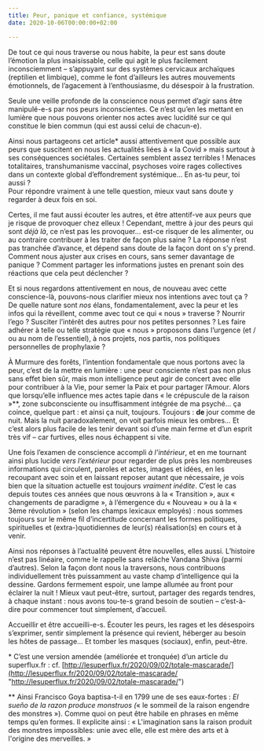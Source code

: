 ```yaml
---
title: Peur, panique et confiance, systémique
date: 2020-10-06T00:00:00+02:00

---
```

De tout ce qui nous traverse ou nous habite, la peur est sans doute l’émotion la plus insaisissable, celle qui agit le plus facilement inconsciemment – s’appuyant sur des systèmes cervicaux archaïques (reptilien et limbique), comme le font d’ailleurs les autres mouvements émotionnels, de l’agacement à l’enthousiasme, du désespoir à la frustration.

Seule une veille profonde de la conscience nous permet d’agir sans être manipulé-e-s par nos peurs inconscientes. Ce n’est qu’en les mettant en lumière que nous pouvons orienter nos actes avec lucidité sur ce qui constitue le bien commun (qui est aussi celui de chacun-e).

Ainsi nous partageons cet article* aussi attentivement que possible aux peurs que suscitent en nous les actualités liées à « la Covid » mais surtout à ses conséquences sociétales. Certaines semblent assez terribles ! Menaces totalitaires, transhumanisme vaccinal, psychoses voire rages collectives dans un contexte global d’effondrement systémique… En as-tu peur, toi aussi ?   
 Pour répondre vraiment à une telle question, mieux vaut sans doute y regarder à deux fois en soi.

Certes, il me faut aussi écouter les autres, et être attentif-ve aux peurs que je risque de provoquer chez elleux ! Cependant, mettre à jour des peurs qui sont _déjà là_, ce n’est pas les provoquer… est-ce risquer de les alimenter, ou au contraire contribuer à les traiter de façon plus saine ? La réponse n’est pas tranchée d’avance, et dépend sans doute de la façon dont on s’y prend. Comment nous ajuster aux crises en cours, sans semer davantage de panique ? Comment partager les informations justes en prenant soin des réactions que cela peut déclencher ?

Et si nous regardons attentivement en nous, de nouveau avec cette conscience-là, pouvons-nous clarifier mieux nos intentions avec tout ça ? De quelle nature sont _nos_ élans, fondamentalement, avec la peur et les infos qui la réveillent, comme avec tout ce qui « nous » traverse ? Nourrir l’ego ? Susciter l’intérêt des autres pour nos petites personnes ? Les faire adhérer à telle ou telle stratégie que « nous » proposons dans l’urgence (et / ou au nom de l’essentiel), à nos projets, nos partis, nos politiques personnelles de prophylaxie ?

À Murmure des forêts, l’intention fondamentale que nous portons avec la peur, c’est de la mettre en lumière : une peur consciente n’est pas non plus sans effet bien sûr, mais mon intelligence peut agir de concert avec elle pour contribuer à la Vie, pour semer la Paix et pour partager l’Amour. Alors que lorsqu’elle influence mes actes tapie dans « le crépuscule de la raison »**, zone subconsciente ou insuffisamment intégrée de ma psyché… ça coince, quelque part : et ainsi ça nuit, toujours. Toujours : **de** jour comme de nuit. Mais la nuit paradoxalement, on voit parfois mieux les ombres… Et c’est alors plus facile de les tenir devant soi d’une main ferme et d’un esprit très vif – car furtives, elles nous échappent si vite.

Une fois l’examen de conscience accompli _à l’intérieur_, et en me tournant ainsi plus lucide _vers l’extérieur_ pour regarder de plus près les nombreuses informations qui circulent, paroles et actes, images et idées, en les recoupant avec soin et en laissant reposer autant que nécessaire, je vois bien que la situation actuelle est toujours _vraiment inédite_. C’est le cas depuis toutes ces années que nous œuvrons à la « Transition », aux « changements de paradigme », à l’émergence du « Nouveau » ou à la « 3ème révolution » (selon les champs lexicaux employés) : nous sommes toujours sur le même fil d’incertitude concernant les formes politiques, spirituelles et (extra-)quotidiennes de leur(s) réalisation(s) en cours et à venir.

Ainsi nos réponses à l’actualité peuvent être nouvelles, elles aussi. L’histoire n’est pas linéaire, comme le rappelle sans relâche Vandana Shiva (parmi d’autres). Selon la façon dont nous la traversons, nous contribuons individuellement très puissamment au vaste champ d’intelligence qui la dessine. Gardons fermement espoir, une lampe allumée au front pour éclairer la nuit ! Mieux vaut peut-être, surtout, partager des regards tendres, à chaque instant : nous avons tou-te-s grand besoin de soutien – c’est-à-dire pour commencer tout simplement, d’accueil.

Accueillir et être accueilli-e-s. Écouter les peurs, les rages et les désespoirs s’exprimer, sentir simplement la présence qui revient, héberger au besoin les hôtes de passage… Et tomber les masques (sociaux), enfin, peut-être.

  
 

\* C’est une version amendée (améliorée et tronquée) d’un article du superflux.fr : cf. [http://lesuperflux.fr/2020/09/02/totale-mascarade/](http://lesuperflux.fr/2020/09/02/totale-mascarade/ "http://lesuperflux.fr/2020/09/02/totale-mascarade/")

\** Ainsi Francisco Goya baptisa-t-il en 1799 une de ses eaux-fortes : _El sueño de la razon produce monstruos (_« le sommeil de la raison engendre des monstres »). Comme quoi on peut être habile en phrases en même temps qu’en formes. Il explicite ainsi : « L'imagination sans la raison produit des monstres impossibles: unie avec elle, elle est mère des arts et à l'origine des merveilles. _»_